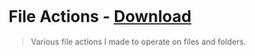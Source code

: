 # File Actions - [Download](https://github.com/nikitavoloboev/small-workflows/blob/master/file-actions/File%20actions.alfredworkflow?raw=true)
> Various file actions I made to operate on files and folders.